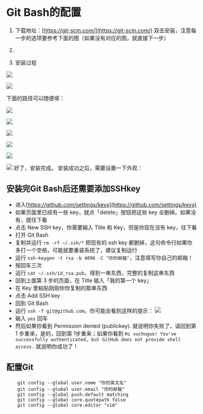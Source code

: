 # Git Bash的配置

1. 下载地址：[https://git-scm.com/](https://git-scm.com/)
	双击安装，注意每一步的选项要参考下面的图（如果没有对应的图，就直接下一步）
2. 

3. 安装过程
 
![](https://upload-images.jianshu.io/upload_images/13839130-78bc34b6d4ec2cb9.jpg?imageMogr2/auto-orient/strip%7CimageView2/2/w/1240)

![](https://upload-images.jianshu.io/upload_images/13839130-645737c313c9ce5a.jpg?imageMogr2/auto-orient/strip%7CimageView2/2/w/1240)

下面的路径可以随便填：

![](https://upload-images.jianshu.io/upload_images/13839130-4a2ccd759020cfeb.jpg?imageMogr2/auto-orient/strip%7CimageView2/2/w/1240)

![](https://upload-images.jianshu.io/upload_images/13839130-73fbb160cc1f26db.jpg?imageMogr2/auto-orient/strip%7CimageView2/2/w/1240)

![](https://upload-images.jianshu.io/upload_images/13839130-3b5b29e1937e43f6.jpg?imageMogr2/auto-orient/strip%7CimageView2/2/w/1240)

![](https://upload-images.jianshu.io/upload_images/13839130-ed0d9d2b2b42117e.jpg?imageMogr2/auto-orient/strip%7CimageView2/2/w/1240)

![](https://upload-images.jianshu.io/upload_images/13839130-3968603d7944bf40.jpg?imageMogr2/auto-orient/strip%7CimageView2/2/w/1240)

![](https://upload-images.jianshu.io/upload_images/13839130-e73a811b2bb1a459.jpg?imageMogr2/auto-orient/strip%7CimageView2/2/w/1240)
好了，安装完成。
安装成功之后，需要设置一下外观：






## 安装完Git Bash后还需要添加SSHkey 
- 进入[https://github.com/settings/keys](https://github.com/settings/keys) 
-  如果页面里已经有一些 key，就点「delete」按钮把这些 key 全删掉。如果没有，就往下看
- 点击 New SSH key，你需要输入 Title 和 Key，但是你现在没有 key，往下看
- 打开 Git Bash
- 复制并运行 ```rm -rf ~/.ssh/*``` 把现有的 ssh key 都删掉，这句命令行如果你多打一个空格，可能就要重装系统了，建议复制运行
- 运行 ```ssh-keygen -t rsa -b 4096 -C "你的邮箱"```，注意填写你自己的邮箱！
- 按回车三次
- 运行 ```cat ~/.ssh/id_rsa.pub```，得到一串东西，完整的复制这串东西
- 回到上面第 3 步的页面，在 Title 输入「我的第一个 key」
- 在 Key 里粘贴刚刚你你复制的那串东西
- 点击 Add SSH key
- 回到 Git Bash
- 运行 ```ssh -T git@github.com```，你可能会看到这样的提示：
![](https://upload-images.jianshu.io/upload_images/13839130-82380e7b77e096c4.png?imageMogr2/auto-orient/strip%7CimageView2/2/w/1240)
- 输入 ```yes``` 回车
- 然后如果你看到 Permission denied (publickey). 就说明你失败了，请回到第 1 步重来，是的，回到第 1步重来；如果你看到 ```Hi xuchuguo! You've successfully authenticated, but GitHub does not provide shell access.``` 就说明你成功了！


## 配置Git
```
    git config --global user.name "你的英文名"
    git config --global user.email "你的邮箱"
    git config --global push.default matching
    git config --global core.quotepath false
    git config --global core.editor "vim"
```
